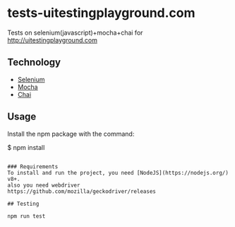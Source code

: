 # tests-uitestingplayground.com
Tests on selenium(javascript)+mocha+chai for http://uitestingplayground.com

## Technology
- [Selenium](https://www.selenium.dev)
- [Mocha](https://mochajs.org)
- [Chai](https://www.chaijs.com)

## Usage
Install the npm package with the command:

$ npm install
```

### Requirements
To install and run the project, you need [NodeJS](https://nodejs.org/) v8+.
also you need webdriver https://github.com/mozilla/geckodriver/releases

## Testing

npm run test
```